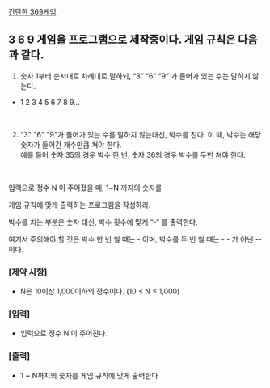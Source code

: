 [간단한 369게임](https://swexpertacademy.com/main/code/problem/problemDetail.do?problemLevel=2&contestProbId=AV5PTeo6AHUDFAUq&categoryId=AV5PTeo6AHUDFAUq&categoryType=CODE&problemTitle=&orderBy=FIRST_REG_DATETIME&selectCodeLang=ALL&select-1=2&pageSize=10&pageIndex=1)

## 3 6 9 게임을 프로그램으로 제작중이다. 게임 규칙은 다음과 같다.
1. 숫자 1부터 순서대로 차례대로 말하되, “3” “6” “9” 가 들어가 있는 수는 말하지 않는다.<br>

-   1 2 3 4 5 6 7 8 9…

<br>

2. "3" "6" "9"가 들어가 있는 수를 말하지 않는대신, 박수를 친다. 이 때, 박수는 해당 숫자가 들어간 개수만큼 쳐야 한다.<br>
예를 들어 숫자 35의 경우 박수 한 번, 숫자 36의 경우 박수를 두번 쳐야 한다.
 <br>

입력으로 정수 N 이 주어졌을 때, 1~N 까지의 숫자를<br>

게임 규칙에 맞게 출력하는 프로그램을 작성하라.<br>

박수를 치는 부분은 숫자 대신, 박수 횟수에 맞게 “-“ 를 출력한다.<br>

여기서 주의해야 할 것은 박수 한 번 칠 때는 - 이며, 박수를 두 번 칠 때는 - - 가 아닌 -- 이다. <br>
### [제약 사항]
- N은 10이상 1,000이하의 정수이다. (10 ≤ N ≤ 1,000)

### [입력]
- 입력으로 정수 N 이 주어진다.



### [출력]
- 1 ~ N까지의 숫자를 게임 규칙에 맞게 출력한다